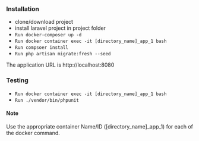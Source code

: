 ### Installation
* clone/download project
* install laravel project in project folder
* `Run docker-composer up -d`
* `Run docker container exec -it [directory_name]_app_1 bash`
* `Run compsoer install`
* `Run php artisan migrate:fresh --seed`

The application URL is http://localhost:8080 

### Testing
 * `Run docker container exec -it [directory_name]_app_1 bash`
 * `Run ./vendor/bin/phpunit`
 

#### Note
Use the appropriate  container Name/ID ([directory_name]_app_1) for each of the docker command.
